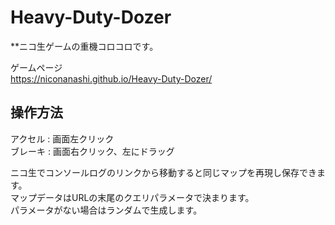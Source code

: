# Heavy-Duty-Dozer

**ニコ生ゲームの重機コロコロです。


ゲームページ  
https://niconanashi.github.io/Heavy-Duty-Dozer/
## 操作方法

アクセル : 画面左クリック  
ブレーキ : 画面右クリック、左にドラッグ

ニコ生でコンソールログのリンクから移動すると同じマップを再現し保存できます。  
マップデータはURLの末尾のクエリパラメータで決まります。  
パラメータがない場合はランダムで生成します。  
